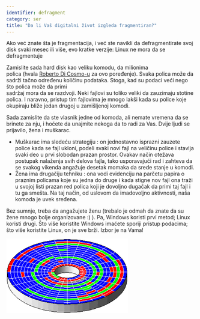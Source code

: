 ```yaml
---
identifier: defragment
category: ser
title: "Da li Vaš digitalni život izgleda fragmentiran?"
---
```


Ako već znate šta je fragmentacija, i već ste navikli da defragmentirate
svoj disk svaki mesec ili više, evo kratke verzije: 
Linux ne mora da se defragmentuje

Zamislite sada hard disk kao veliku komodu, da milionima  
polica (hvala <a href="http://www.pps.jussieu.fr/~dicosmo/">Roberto 
Di Cosmo-u</a> za ovo poređenje). Svaka polica može da sadrži tačno određenu
količinu podataka. Stoga, kad su podaci veći nego što polica može da primi  
sadržaj mora da se razdvoji. Neki fajlovi su toliko veliki da zauzimaju 
stotine polica. I naravno, pristup tim fajlovima je mnogo lakši 
kada su police koje okupiraju bliže jedan drugoj u zamišljenoj komodi.

Sada zamislite da ste vlasnik jedne od komoda, ali nemate vremena 
da se brinete za nju, i hoćete da unajmite nekoga da to radi za Vas.
Dvije ljudi se prijavilo, žena i muškarac.

<ul>

<li>Muškarac ima sledeću strategiju : on jednostavno isprazni zauzete police
kada se fajl ukloni, podeli svaki novi fajl na veličinu police i stavlja
svaki deo u prvi slobodan prazan prostor.
Ovakav način otežava postupak nalaženja svih delova fajla,
tako usporavajući rad i zahteva da se svakog vikenda angažuje desetak 
momaka da srede stanje u komodi.</li>

<li>Žena ima drugačiju tehniku : ona vodi evidenciju na parčetu papira
o praznim policama koje su jedna do druge i kada stigne nov fajl 
ona traži u svojoj listi prazan red polica koji je dovoljno dugačak da primi
taj fajl i tu ga smešta. Na taj način, od uslovom da imadovoljno aktivnosti,
naša komoda je uvek sređena.</li>

</ul>

Bez sumnje, treba da angažujete ženu (trebalo je odmah da znate 
da su žene mnogo bolje organizovane :) ). Pa, Windows koristi prvi metod;
Linux koristi drugi. Što više koristite Windows imaćete sporiji pristup
podacima; što više koristite Linux, on je sve brži. 
Izbor je na Vama!

<img src="/img/defragment.png" />




